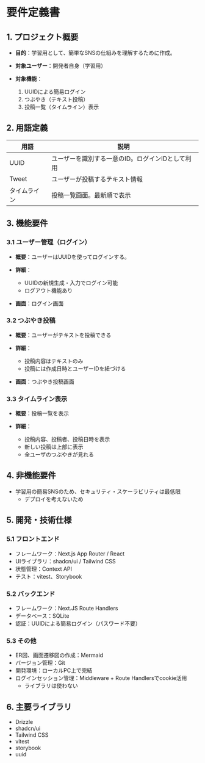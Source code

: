 # 要件定義書

## 1. プロジェクト概要

* **目的**：学習用として、簡単なSNSの仕組みを理解するために作成。
* **対象ユーザー**：開発者自身（学習用）
* **対象機能**：

  1. UUIDによる簡易ログイン
  2. つぶやき（テキスト投稿）
  3. 投稿一覧（タイムライン）表示

## 2. 用語定義

| 用語     | 説明                         |
| ------ | -------------------------- |
| UUID   | ユーザーを識別する一意のID。ログインIDとして利用 |
| Tweet  | ユーザーが投稿するテキスト情報            |
| タイムライン | 投稿一覧画面。最新順で表示              |

## 3. 機能要件

### 3.1 ユーザー管理（ログイン）

* **概要**：ユーザーはUUIDを使ってログインする。
* **詳細**：

  * UUIDの新規生成・入力でログイン可能
  * ログアウト機能あり
* **画面**：ログイン画面

### 3.2 つぶやき投稿

* **概要**：ユーザーがテキストを投稿できる
* **詳細**：

  * 投稿内容はテキストのみ
  * 投稿には作成日時とユーザーIDを紐づける
* **画面**：つぶやき投稿画面

### 3.3 タイムライン表示

* **概要**：投稿一覧を表示
* **詳細**：

  * 投稿内容、投稿者、投稿日時を表示
  * 新しい投稿は上部に表示
  * 全ユーザのつぶやきが見れる

## 4. 非機能要件

* 学習用の簡易SNSのため、セキュリティ・スケーラビリティは最低限
  * デプロイを考えないため

## 5. 開発・技術仕様

### 5.1 フロントエンド

* フレームワーク：Next.js App Router / React
* UIライブラリ：shadcn/ui / Tailwind CSS
* 状態管理：Context API
* テスト：vitest、Storybook

### 5.2 バックエンド

* フレームワーク：Next.JS Route Handlers
* データベース：SQLite
* 認証：UUIDによる簡易ログイン（パスワード不要）

### 5.3 その他

* ER図、画面遷移図の作成：Mermaid
* バージョン管理：Git
* 開発環境：ローカルPC上で完結
* ログインセッション管理：Middleware + Route Handlersでcookie活用
  * ライブラリは使わない

## 6. 主要ライブラリ

- Drizzle
- shadcn/ui
- Tailwind CSS
- vitest
- storybook
- uuid